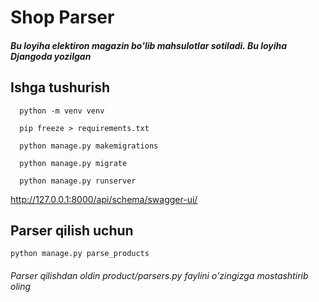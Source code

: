 <h1>Shop Parser</h1>
<h5>Bu loyiha elektiron magazin bo'lib mahsulotlar sotiladi. Bu loyiha Djangoda yozilgan</h5>
<h2>Ishga tushurish</h2>

      python -m venv venv

      pip freeze > requirements.txt
      
      python manage.py makemigrations

      python manage.py migrate

      python manage.py runserver
http://127.0.0.1:8000/api/schema/swagger-ui/

<h2>Parser qilish uchun</h2>

    python manage.py parse_products
<h6>Parser qilishdan oldin product/parsers.py faylini o'zingizga mostashtirib oling</h6>
  
